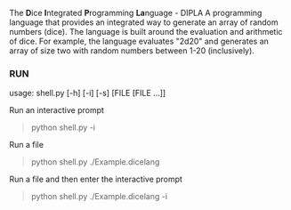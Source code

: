 The **D**ice **I**ntegrated **P**rogramming **La**nguage - DIPLA
A programming language that provides an integrated way to generate an array of random numbers (dice). The language is built around the evaluation and arithmetic of dice. For example, the language evaluates "2d20" and generates an array of size two with random numbers between 1-20 (inclusively).    

### RUN
usage: shell.py [-h] [-i] [-s] [FILE [FILE ...]]

Run an interactive prompt
>python shell.py -i

Run a file
>python shell.py ./Example.dicelang

Run a file and then enter the interactive prompt
>python shell.py ./Example.dicelang -i
